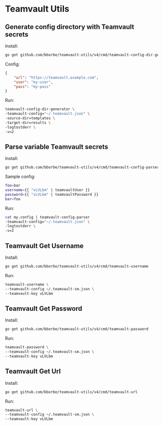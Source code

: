 # Teamvault Utils

## Generate config directory with Teamvault secrets

Install:

```bash
go get github.com/bborbe/teamvault-utils/v4/cmd/teamvault-config-dir-generator
```

Config:

```json
{
    "url": "https://teamvault.example.com",
    "user": "my-user",
    "pass": "my-pass"
}
```

Run:

```bash
teamvault-config-dir-generator \
-teamvault-config="~/.teamvault.json" \
-source-dir=templates \
-target-dir=results \
-logtostderr \
-v=2
```

## Parse variable Teamvault secrets

Install:

```bash
go get github.com/bborbe/teamvault-utils/v4/cmd/teamvault-config-parser
```

Sample config:

```bash
foo=bar
username={{ "vLVLbm" | teamvaultUser }}
password={{ "vLVLbm" | teamvaultPassword }}
bar=foo 
```

Run:

```bash
cat my.config | teamvault-config-parser
-teamvault-config="~/.teamvault.json" \
-logtostderr \
-v=2
```

## Teamvault Get Username

Install:

```bash
go get github.com/bborbe/teamvault-utils/v4/cmd/teamvault-username
```

Run:

```bash
teamvault-username \
--teamvault-config ~/.teamvault-sm.json \
--teamvault-key vLVLbm
```

## Teamvault Get Password

Install:

```bash
go get github.com/bborbe/teamvault-utils/v4/cmd/teamvault-password
```

Run:

```bash
teamvault-password \
--teamvault-config ~/.teamvault-sm.json \
--teamvault-key vLVLbm
```

## Teamvault Get Url

Install:

```bash
go get github.com/bborbe/teamvault-utils/v4/cmd/teamvault-url
```

Run:

```bash
teamvault-url \
--teamvault-config ~/.teamvault-sm.json \
--teamvault-key vLVLbm
```

